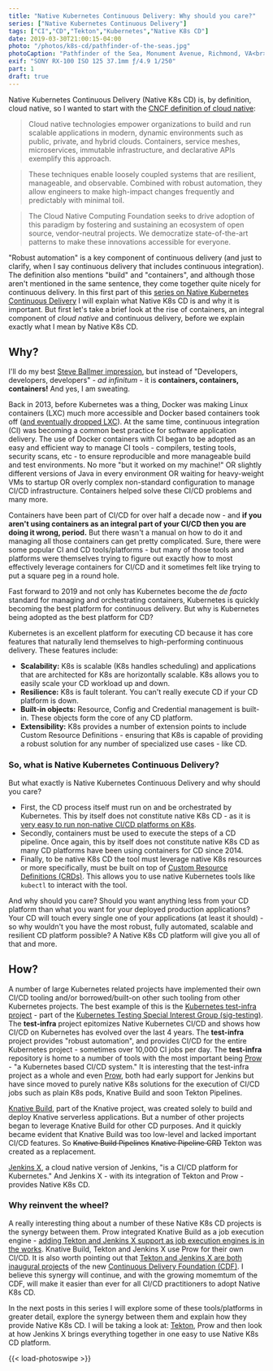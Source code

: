```yaml
---
title: "Native Kubernetes Continuous Delivery: Why should you care?"
series: ["Native Kubernetes Continuous Delivery"]
tags: ["CI","CD","Tekton","Kubernetes","Native K8s CD"]
date: 2019-03-30T21:00:15-04:00
photo: "/photos/k8s-cd/pathfinder-of-the-seas.jpg"
photoCaption: "Pathfinder of the Sea, Monument Avenue, Richmond, VA<br>Photograph by Kurt Madel ©2019"
exif: "SONY RX-100 ISO 125 37.1mm ƒ/4.9 1/250"
part: 1
draft: true
---
```

Native Kubernetes Continuous Delivery (Native K8s CD) is, by definition, cloud native, so I wanted to start with the [CNCF definition of cloud native](https://github.com/cncf/toc/blob/master/DEFINITION.md):

>Cloud native technologies empower organizations to build and run scalable applications in modern, dynamic environments such as public, private, and hybrid clouds. Containers, service meshes, microservices, immutable infrastructure, and declarative APIs exemplify this approach.

>These techniques enable loosely coupled systems that are resilient, manageable, and observable. Combined with robust automation, they allow engineers to make high-impact changes frequently and predictably with minimal toil.

>The Cloud Native Computing Foundation seeks to drive adoption of this paradigm by fostering and sustaining an ecosystem of open source, vendor-neutral projects. We democratize state-of-the-art patterns to make these innovations accessible for everyone.

"Robust automation" is a key component of continuous delivery (and just to clarify, when I say continuous delivery that includes continuous integration). The definition also mentions "build" and "containers", and although those aren't mentioned in the same sentence, they come together quite nicely for continuous delivery. In this first part of this [series on Native Kubernetes Continuous Delivery](/series/native-kubernetes-continuous-delivery/) I will explain what Native K8s CD is and why it is important. But first let's take a brief look at the rise of containers, an integral component of *cloud native* and continuous delivery, before we explain exactly what I mean by Native K8s CD.

## Why?
I'll do my best [Steve Ballmer impression](https://www.youtube.com/watch?v=Vhh_GeBPOhs), but instead of "Developers, developers, developers" - *ad infinitum* - it is **containers, containers, containers!** And yes, I am sweating. 

Back in 2013, before Kubernetes was a thing, Docker was making Linux containers (LXC) much more accessible and Docker based containers took off ([and eventually dropped LXC](https://www.infoq.com/news/2014/03/docker_0_9)). At the same time, continuous integration (CI) was becoming a common best practice for software application delivery. The use of Docker containers with CI began to be adopted as an easy and efficient way to manage CI tools - compilers, testing tools, security scans, etc - to ensure reproducible and more manageable build and test environments. No more "but it worked on my machine!" OR slightly different versions of Java in every environment OR waiting for heavy-weight VMs to startup OR overly complex non-standard configuration to manage CI/CD infrastructure. Containers helped solve these CI/CD problems and many more.

Containers have been part of CI/CD for over half a decade now - and **if you aren't using containers as an integral part of your CI/CD then you are doing it wrong, period.** But there wasn't a manual on how to do it and managing all those containers can get pretty complicated. Sure, there were some popular CI and CD tools/platforms - but many of those tools and platforms were themselves trying to figure out exactly how to  most effectively leverage containers for CI/CD and it sometimes felt like trying to put a square peg in a round hole.

Fast forward to 2019 and not only has Kubernetes become the *de facto* standard for managing and orchestrating containers, Kubernetes is quickly becoming the best platform for continuous delivery. But why is Kubernetes being adopted as the best platform for CD?

Kubernetes is an excellent platform for executing CD because it has core features that naturally lend themselves to high-performing continuous delivery. These features include:

* **Scalability:** K8s is scalable (K8s handles scheduling) and applications that are architected for K8s are horizontally scalable. K8s allows you to easily scale your CD workload up and down.
* **Resilience:** K8s is fault tolerant. You can't really execute CD if your CD platform is down.
* **Built-in objects:** Resource, Config and Credential management is built-in. These objects form the core of any CD platform.
* **Extensibility:** K8s provides a number of extension points to include Custom Resource Definitions - ensuring that K8s is capable of providing a robust solution for any number of specialized use cases - like CD.

### So, what is Native Kubernetes Continuous Delivery?
But what exactly is Native Kubernetes Continuous Delivery and why should you care?

- First, the CD process itself must run on and be orchestrated by Kubernetes. This by itself does not constitute native K8s CD - as it is [very easy to run non-native CI/CD platforms on K8s](https://github.com/helm/charts/tree/master/stable/jenkins).
- Secondly, containers must be used to execute the steps of a CD pipeline. Once again, this by itself does not constitute native K8s CD as many CD platforms have been using containers for CD since 2014.
- Finally, to be native K8s CD the tool must leverage native K8s resources or more specifically, must be built on top of [Custom Resource Definitions (CRDs)](https://kubernetes.io/docs/tasks/access-kubernetes-api/custom-resources/custom-resource-definitions/). This allows you to use native Kubernetes tools like `kubectl` to interact with the tool.

And why should you care? Should you want anything less from your CD platform than what you want for your deployed production applications? Your CD will touch every single one of your applications (at least it should) - so why wouldn't you have the most robust, fully automated, scalable and resilient CD platform possible? A Native K8s CD platform will give you all of that and more.

## How?
A number of large Kubernetes related projects have implemented their own CI/CD tooling and/or borrowed/built-on other such tooling from other Kubernetes projects. The best example of this is the [Kubernetes test-infra project](https://github.com/kubernetes/test-infra) - part of the [Kubernetes Testing Special Interest Group (sig-testing)](https://github.com/kubernetes/community/tree/master/sig-testing). The **test-infra** project epitomizes Native Kubernetes CI/CD and shows how CI/CD on Kubernetes has evolved over the last 4 years. The **test-infra** project provides "robust automation", and provides CI/CD for the entire Kubernetes project - sometimes over 10,000 CI jobs per day. The **test-infra** repository is home to a number of tools with the most important being [Prow](https://github.com/kubernetes/test-infra/tree/master/prow) - "a Kubernetes based CI/CD system." It is interesting that the test-infra project as a whole and even [Prow](https://github.com/kubernetes/test-infra/blob/master/prow/cmd/README.md#auxiliary-components), both had early support for Jenkins but have since moved to purely native K8s solutions for the execution of CI/CD jobs such as plain K8s pods, Knative Build and soon Tekton Pipelines.

[Knative Build](https://github.com/knative/build), part of the Knative project, was created solely to build and deploy Knative serverless applications. But a number of other projects began to leverage Knative Build for other CD purposes. And it quickly became evident that Knative Build was too low-level and lacked important CI/CD features. So ~~Knative Build Pipelines~~ ~~Knative Pipeline CRD~~ Tekton was created as a replacement.

[Jenkins X](https://jenkins-x.io/documentation/), a cloud native version of Jenkins, "is a CI/CD platform for Kubernetes." And Jenkins X - with its integration of Tekton and Prow - provides Native K8s CD.

### Why reinvent the wheel?
A really interesting thing about a number of these Native K8s CD projects is the synergy between them. Prow integrated Knative Build as a job execution engine - [adding Tekton and Jenkins X support as job execution engines is in the works](https://github.com/kubernetes/test-infra/pull/11888). Knative Build, Tekton and Jenkins X use Prow for their own CI/CD. It is also worth pointing out that [Tekton and Jenkins X are both inaugural projects](https://cd.foundation/projects/) of the new [Continuous Delivery Foundation (CDF)](https://cd.foundation/). I believe this synergy will continue, and with the growing momemtum of the CDF, will make it easier than ever for all CI/CD practitioners to adopt Native K8s CD.

In the next posts in this series I will explore some of these tools/platforms in greater detail, explore the synergy between them and explain how they provide Native K8s CD. I will be taking a look at: [Tekton](../tekton-standardizing-native-kubernetes-cd), Prow and then look at how Jenkins X brings everything together in one easy to use Native K8s CD platform.

{{< load-photoswipe >}}